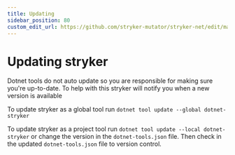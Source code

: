 ```yaml
---
title: Updating
sidebar_position: 80
custom_edit_url: https://github.com/stryker-mutator/stryker-net/edit/master/docs/updating.md
---
```

# Updating stryker
Dotnet tools do not auto update so you are responsible for making sure you're up-to-date. To help with this stryker will notify you when a new version is available

To update stryker as a global tool run `dotnet tool update --global dotnet-stryker`

To update stryker as a project tool run `dotnet tool update --local dotnet-stryker` or change the version in the `dotnet-tools.json` file. Then check in the updated `dotnet-tools.json` file to version control.
